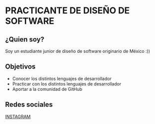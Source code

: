 <html>
    <head> 
      <h1>PRACTICANTE DE DISEÑO DE SOFTWARE</h1>
      <h2>¿Quien soy?</h2>
      <body>
          <P>Soy un estudiante junior de diseño de software originario de México :))</P>
        <h2>Objetivos</h2>  
      <ul>  
          <li>Conocer los distintos lenguajes de desarrollador</li>
          <li>Practicar con los distintos lenguajes de desarrollador</li>
          <li>Aportar a la comunidad de GitHub</li>
      </ul>
          <h2>Redes sociales</h2>
          <a href= "https://www.instagram.com/huertaan_an/"target"_blank" title="Enlace a instagram">INSTAGRAM</a>
      </body>





</html>
